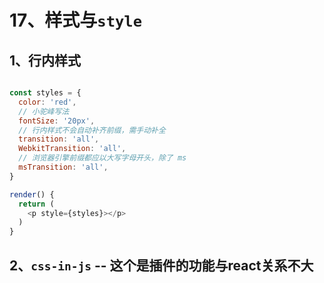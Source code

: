 # 17、样式与`style`

## 1、行内样式

```js

const styles = {
  color: 'red',
  // 小驼峰写法
  fontSize: '20px',
  // 行内样式不会自动补齐前缀，需手动补全
  transition: 'all',
  WebkitTransition: 'all',
  // 浏览器引擎前缀都应以大写字母开头，除了 ms
  msTransition: 'all',
}

render() {
  return (
    <p style={styles}></p>
  )
}
```

## 2、`css-in-js` -- 这个是插件的功能与react关系不大